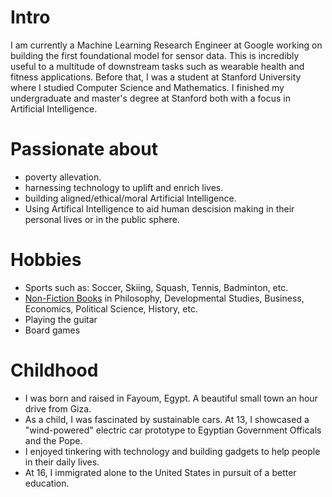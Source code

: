 
# Intro
I am currently a Machine Learning Research Engineer at Google working on building the first foundational model for sensor data. This is incredibly useful to a multitude of downstream tasks such as wearable health and fitness applications. Before that, I was a student at Stanford University where I studied Computer Science and Mathematics. I finished my undergraduate and master's degree at Stanford both with a focus in Artificial Intelligence.


# Passionate about
- poverty allevation.
- harnessing technology to uplift and enrich lives.
- building aligned/ethical/moral Artificial Intelligence.
- Using Artifical Intelligence to aid human descision making in their personal lives or in the public sphere.

# Hobbies
- Sports such as: Soccer, Skiing, Squash, Tennis, Badminton, etc.
- [Non-Fiction Books](https://goodreads.com/michaelelabd) in Philosophy, Developmental Studies, Business, Economics, Political Science, History, etc.
- Playing the guitar
- Board games

# Childhood
- I was born and raised in Fayoum, Egypt. A beautiful small town an hour drive from Giza.
- As a child, I was fascinated by sustainable cars. At 13, I showcased a "wind-powered" electric car prototype to Egyptian Government Officals and the Pope.
- I enjoyed tinkering with technology and building gadgets to help people in their daily lives.
- At 16, I immigrated alone to the United States in pursuit of a better education.
